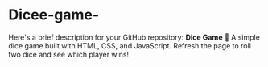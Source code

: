 # Dicee-game-
Here's a brief description for your GitHub repository:  **Dice Game** 🎲   A simple dice game built with HTML, CSS, and JavaScript. Refresh the page to roll two dice and see which player wins!
